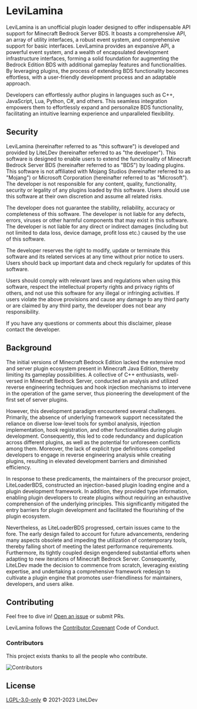 # LeviLamina

LeviLamina is an unofficial plugin loader designed to offer indispensable API support for Minecraft Bedrock Server BDS. It boasts a comprehensive API, an array of utility interfaces, a robust event system, and comprehensive support for basic interfaces. LeviLamina provides an expansive API, a powerful event system, and a wealth of encapsulated development infrastructure interfaces, forming a solid foundation for augmenting the Bedrock Edition BDS with additional gameplay features and functionalities. By leveraging plugins, the process of extending BDS functionality becomes effortless, with a user-friendly development process and an adaptable approach.

Developers can effortlessly author plugins in languages such as C++, JavaScript, Lua, Python, C#, and others. This seamless integration empowers them to effortlessly expand and personalize BDS functionality, facilitating an intuitive learning experience and unparalleled flexibility.

## Security

LeviLamina (hereinafter referred to as "this software") is developed and provided by LiteLDev (hereinafter referred to as "the developer"). This software is designed to enable users to extend the functionality of Minecraft Bedrock Server BDS (hereinafter referred to as "BDS") by loading plugins. This software is not affiliated with Mojang Studios (hereinafter referred to as "Mojang") or Microsoft Corporation (hereinafter referred to as "Microsoft"). The developer is not responsible for any content, quality, functionality, security or legality of any plugins loaded by this software. Users should use this software at their own discretion and assume all related risks.

The developer does not guarantee the stability, reliability, accuracy or completeness of this software. The developer is not liable for any defects, errors, viruses or other harmful components that may exist in this software. The developer is not liable for any direct or indirect damages (including but not limited to data loss, device damage, profit loss etc.) caused by the use of this software.

The developer reserves the right to modify, update or terminate this software and its related services at any time without prior notice to users. Users should back up important data and check regularly for updates of this software.

Users should comply with relevant laws and regulations when using this software, respect the intellectual property rights and privacy rights of others, and not use this software for any illegal or infringing activities. If users violate the above provisions and cause any damage to any third party or are claimed by any third party, the developer does not bear any responsibility.

If you have any questions or comments about this disclaimer, please contact the developer.

## Background

The initial versions of Minecraft Bedrock Edition lacked the extensive mod and server plugin ecosystem present in Minecraft Java Edition, thereby limiting its gameplay possibilities. A collective of C++ enthusiasts, well-versed in Minecraft Bedrock Server, conducted an analysis and utilized reverse engineering techniques and hook injection mechanisms to intervene in the operation of the game server, thus pioneering the development of the first set of server plugins.

However, this development paradigm encountered several challenges. Primarily, the absence of underlying framework support necessitated the reliance on diverse low-level tools for symbol analysis, injection implementation, hook registration, and other functionalities during plugin development. Consequently, this led to code redundancy and duplication across different plugins, as well as the potential for unforeseen conflicts among them. Moreover, the lack of explicit type definitions compelled developers to engage in reverse engineering analysis while creating plugins, resulting in elevated development barriers and diminished efficiency.

In response to these predicaments, the maintainers of the precursor project, LiteLoaderBDS, constructed an injection-based plugin loading engine and a plugin development framework. In addition, they provided type information, enabling plugin developers to create plugins without requiring an exhaustive comprehension of the underlying principles. This significantly mitigated the entry barriers for plugin development and facilitated the flourishing of the plugin ecosystem.

Nevertheless, as LiteLoaderBDS progressed, certain issues came to the fore. The early design failed to account for future advancements, rendering many aspects obsolete and impeding the utilization of contemporary tools, thereby falling short of meeting the latest performance requirements. Furthermore, its tightly coupled design engendered substantial efforts when adapting to new iterations of Minecraft Bedrock Server. Consequently, LiteLDev made the decision to commence from scratch, leveraging existing expertise, and undertaking a comprehensive framework redesign to cultivate a plugin engine that promotes user-friendliness for maintainers, developers, and users alike.

## Contributing

Feel free to dive in! [Open an issue](https://github.com/LiteLDev/LeviLamina/issues/new/choose) or submit PRs.

LeviLamina follows the [Contributor Covenant](https://www.contributor-covenant.org/version/2/1/code_of_conduct/) Code of Conduct.

### Contributors

This project exists thanks to all the people who contribute.

![Contributors](https://contrib.rocks/image?repo=LiteLDev/LeviLamina)

## License

[LGPL-3.0-only](https://github.com/LiteLDev/LeviLamina/blob/HEAD/LICENSE.md) © 2021-2023 LiteLDev
